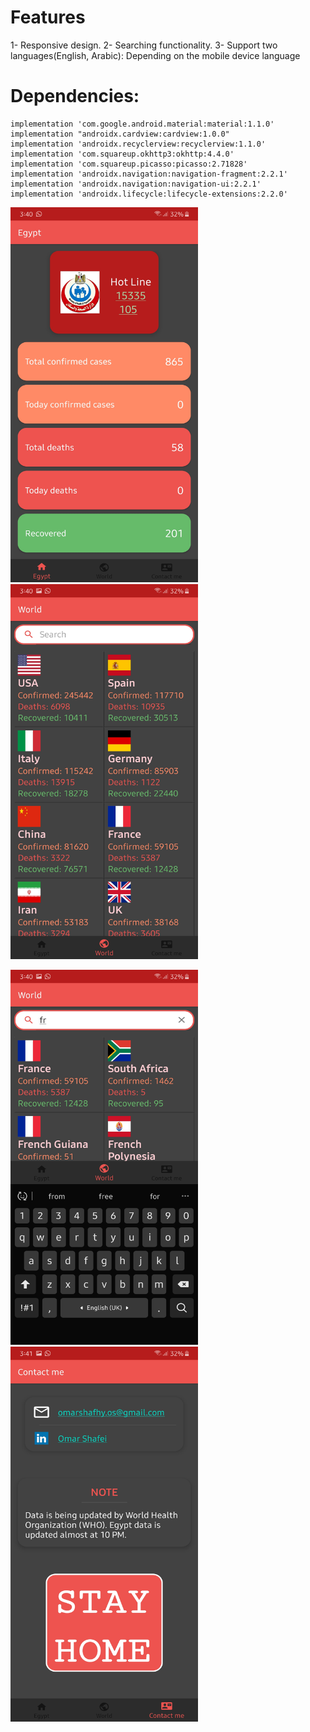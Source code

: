# Features
1- Responsive design.
2- Searching functionality.
3- Support two languages(English, Arabic):
    Depending on the mobile device language 
# Dependencies:
    implementation 'com.google.android.material:material:1.1.0'
    implementation "androidx.cardview:cardview:1.0.0"
    implementation 'androidx.recyclerview:recyclerview:1.1.0'
    implementation 'com.squareup.okhttp3:okhttp:4.4.0'
    implementation 'com.squareup.picasso:picasso:2.71828'
    implementation 'androidx.navigation:navigation-fragment:2.2.1'
    implementation 'androidx.navigation:navigation-ui:2.2.1'
    implementation 'androidx.lifecycle:lifecycle-extensions:2.2.0'

<img src="screenshots/screen1.jpg" width="300" height="600" >   <img src="screenshots/screen2.jpg" width="300" height="600" >

<img src="screenshots/screen3.jpg" width="300" height="600" >   <img src="screenshots/screen4.jpg" width="300" height="600" >
